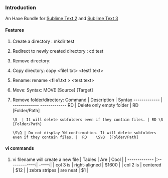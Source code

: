 ### Introduction
An Haxe Bundle for [Sublime Text 2](http://www.sublimetext.com/2) and [Sublime Text 3](http://www.sublimetext.com/3)

#### Features

1.	Create a directory :  mkdir  test
2.	Redirect to newly created directory : cd test
3.	Remove directory:
4.	Copy directory: copy <file1.txt>   <test1.text>
5.	Rename: rename <file1.txt > <test.text>
6.	Move:
Syntax:
MOVE [Source] [Target]
7.	Remove  folder/directory: 
		Command       | Description   	| Syntax
		------------- | -------------     -------------
		RD  | Delete only empty folder	| RD [Folder/Path]

		\S  | It will delete subfolders even if they contain files. | RD \S [Folder/Path] 
		
		\S\Q | Do not display YN confirmation. It will delete subfolders even if they contain files. |	RD    \S\Q  [Folder/Path]



#### vi commands
1. vi filename will create a new file
| Tables        | Are           | Cool  |
| ------------- |:-------------:| -----:|
| col 3 is      | right-aligned | $1600 |
| col 2 is      | centered      |   $12 |
| zebra stripes | are neat      |    $1 |

